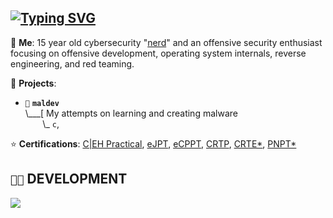 ## [![Typing SVG](https://readme-typing-svg.demolab.com?font=Terminess+Nerd+Font+Mono&size=20&duration=2000&pause=500&color=49F7B6&background=FFFFFF00&vCenter=true&random=true&width=540&height=40&lines=Hey%2C+it's+NoAssosciation!;currently%3A+poking+at+windows+with+a+stick;currently%3A+studying+the+arcane+arts;currently%3A+spamming+F5+in+IDA;currently%3A+shadowboxing+security+solutions;currently%3A+succumbing+to+the+void;currently%3A+loitering+in+Walmart%3D0;currently%3A+thumbing+through+PDFs+(SDMs))](https://git.io/typing-svg)

💬 **Me**: 15 year old cybersecurity "[nerd](https://app.gitbook.com/o/Sasc2qkhFi6W47HX6wWL/s/WxFZHX1AmHftyE2RKRgF/group-1/so-cool)" and an offensive security enthusiast focusing on offensive development, operating system internals, reverse engineering, and red teaming.

🌱 **Projects**:

- `💉` **`maldev`**<br>
\\___[  My attempts on learning and creating malware<br>
&nbsp;&nbsp;&nbsp;&nbsp;&nbsp;&nbsp;&nbsp;\\\_ `c`,

⭐ **Certifications**: [C|EH Practical](https://www.eccouncil.org/train-certify/certified-ethical-hacker-ceh-v12/), [eJPT](https://security.ine.com/certifications/ejpt-certification/), [eCPPT](https://security.ine.com/certifications/ecppt-certification/), [CRTP](https://www.alteredsecurity.com/adlab), [CRTE*](https://www.credential.net/group/140741), [PNPT*](https://certifications.tcm-sec.com/pnpt/)

## `👨‍💻` DEVELOPMENT
[![](https://skillicons.dev/icons?i=c,cpp,python,bash,powershell,neovim,vim,visualstudio,vscode,arch,windows)](https://skillicons.dev)
